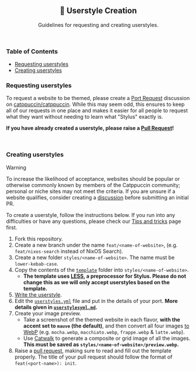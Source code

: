<p align="center">
  <h2 align="center">🎨 Userstyle Creation</h2>
</p>

<p align="center">
	Guidelines for requesting and creating userstyles.
</p>

&nbsp;

### Table of Contents

<!--toc:start-->

- [Requesting userstyles](#requesting-userstyles)
- [Creating userstyles](#creating-userstyles)

<!--toc:end-->

### Requesting userstyles

To request a website to be themed, please create a [Port Request](https://github.com/catppuccin/catppuccin/discussions/new?category=port-requests) discussion on [catppuccin/catppuccin](https://github.com/catppuccin/catppuccin). While this may seem odd, this ensures to keep all of our requests in one place and makes it easier for all people to request what they want without needing to learn what "Stylus" exactly is.

**If you have already created a userstyle, please raise a
[Pull Request](https://github.com/catppuccin/userstyles/compare)!**

&nbsp;

### Creating userstyles

> [!WARNING]
> To increase the likelihood of acceptance, websites should be popular or otherwise commonly known by members of the Catppuccin community; personal or niche sites may not meet the criteria. If you are unsure if a website qualifies, consider creating a [discussion](https://github.com/catppuccin/catppuccin/discussions/new?category=port-requests) before submitting an initial PR.

To create a userstyle, follow the instructions below. If you run into any difficulties or have any questions, please check our [Tips and tricks](./tips-and-tricks.md) page first.

1. Fork this repository.
2. Create a new branch under the name `feat/<name-of-website>`, (e.g.
   `feat/nixos-search` instead of NixOS Search).
3. Create a new folder `styles/<name-of-website>`. The name must be
   `lower-kebab-case`.
4. Copy the contents of the [`template`](../template/) folder into
   `styles/<name-of-website>`.
   - **The template uses [LESS](https://lesscss.org/#overview), a
     preprocessor for Stylus. Please do not change this as we will only accept
     userstyles based on the template.**
5. [Write the userstyle](./how-to-write-a-userstyle.md).
6. Edit the [`userstyles.yml`](../scripts/userstyles.yml) file and put in the details
   of your port. **More details given in [`userstylesyml.md`](./userstylesyml.md).**
7. Create your image preview.
   - Take a screenshot of the themed website in each flavor, **with the accent set to `mauve` (the default)**, and then convert all four images [to WebP](./tips-and-tricks.md#how-do-i-convert-preview-images-to-webp) (e.g. `mocha.webp`,
     `macchiato.webp`, `frappe.webp` & `latte.webp`).
   - Use [Catwalk](https://github.com/catppuccin/catwalk) to generate a
     composite or grid image of all the images. **This must be saved as
     `styles/<name-of-website>/preview.webp`.**
8. Raise a [pull request](https://github.com/catppuccin/userstyles/compare),
   making sure to read and fill out the template properly. The title of your pull request should follow the format of `feat(<port-name>): init`.
